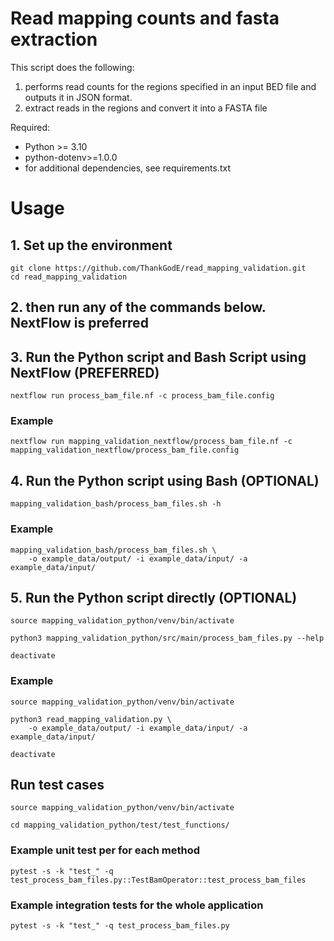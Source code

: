 # Read mapping counts and fasta extraction

This script does the following:
1. performs read counts for the regions specified in an input BED file and outputs it in JSON format.
2. extract reads in the regions and convert it into a FASTA file

Required:
- Python >= 3.10
- python-dotenv>=1.0.0
- for additional dependencies, see requirements.txt

# Usage

## 1. Set up the environment

```
git clone https://github.com/ThankGodE/read_mapping_validation.git
cd read_mapping_validation
```

## 2. then run any of the commands below. NextFlow is preferred


## 3. Run the Python script and Bash Script using NextFlow (PREFERRED)


```
nextflow run process_bam_file.nf -c process_bam_file.config
```

### Example

```
nextflow run mapping_validation_nextflow/process_bam_file.nf -c mapping_validation_nextflow/process_bam_file.config 
```


## 4. Run the Python script using Bash (OPTIONAL)

```
mapping_validation_bash/process_bam_files.sh -h
```

### Example

```
mapping_validation_bash/process_bam_files.sh \
    -o example_data/output/ -i example_data/input/ -a example_data/input/ 
```

## 5. Run the Python script directly (OPTIONAL)

```
source mapping_validation_python/venv/bin/activate

python3 mapping_validation_python/src/main/process_bam_files.py --help

deactivate
```

### Example

```
source mapping_validation_python/venv/bin/activate

python3 read_mapping_validation.py \
    -o example_data/output/ -i example_data/input/ -a example_data/input/

deactivate
```


## Run test cases

```
source mapping_validation_python/venv/bin/activate

cd mapping_validation_python/test/test_functions/
```

### Example unit test per for each method

```
pytest -s -k "test_" -q test_process_bam_files.py::TestBamOperator::test_process_bam_files
```


### Example integration tests for the whole application

```
pytest -s -k "test_" -q test_process_bam_files.py
```